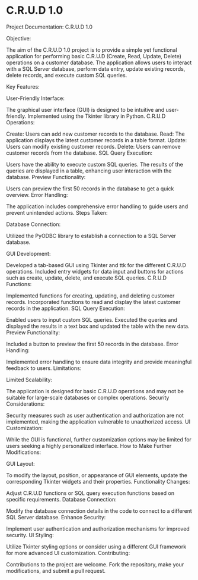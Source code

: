 # C.R.U.D 1.0
Project Documentation: C.R.U.D 1.0

Objective:

The aim of the C.R.U.D 1.0 project is to provide a simple yet functional application for performing basic C.R.U.D (Create, Read, Update, Delete) operations on a customer database. The application allows users to interact with a SQL Server database, perform data entry, update existing records, delete records, and execute custom SQL queries. 

Key Features: 

User-Friendly Interface: 

The graphical user interface (GUI) is designed to be intuitive and user-friendly. 
Implemented using the Tkinter library in Python. 
C.R.U.D Operations: 

Create: Users can add new customer records to the database.
Read: The application displays the latest customer records in a table format.
Update: Users can modify existing customer records.
Delete: Users can remove customer records from the database. 
SQL Query Execution: 

Users have the ability to execute custom SQL queries.
The results of the queries are displayed in a table, enhancing user interaction with the database. 
Preview Functionality: 

Users can preview the first 50 records in the database to get a quick overview. 
Error Handling: 

The application includes comprehensive error handling to guide users and prevent unintended actions. 
Steps Taken: 

Database Connection: 

Utilized the PyODBC library to establish a connection to a SQL Server database.  

GUI Development: 

Developed a tab-based GUI using Tkinter and ttk for the different C.R.U.D operations.
Included entry widgets for data input and buttons for actions such as create, update, delete, and execute SQL queries. 
C.R.U.D Functions: 

Implemented functions for creating, updating, and deleting customer records.
Incorporated functions to read and display the latest customer records in the application. 
SQL Query Execution: 

Enabled users to input custom SQL queries.
Executed the queries and displayed the results in a text box and updated the table with the new data. 
Preview Functionality: 

Included a button to preview the first 50 records in the database. 
Error Handling: 

Implemented error handling to ensure data integrity and provide meaningful feedback to users. 
Limitations: 

Limited Scalability: 

The application is designed for basic C.R.U.D operations and may not be suitable for large-scale databases or complex operations. 
Security Considerations: 

Security measures such as user authentication and authorization are not implemented, making the application vulnerable to unauthorized access. 
UI Customization: 

While the GUI is functional, further customization options may be limited for users seeking a highly personalized interface. 
How to Make Further Modifications: 

GUI Layout:

To modify the layout, position, or appearance of GUI elements, update the corresponding Tkinter widgets and their properties. 
Functionality Changes: 

Adjust C.R.U.D functions or SQL query execution functions based on specific requirements. 
Database Connection: 

Modify the database connection details in the code to connect to a different SQL Server database. 
Enhance Security: 

Implement user authentication and authorization mechanisms for improved security. 
UI Styling: 

Utilize Tkinter styling options or consider using a different GUI framework for more advanced UI customization. 
Contributing: 

Contributions to the project are welcome. Fork the repository, make your modifications, and submit a pull request. 
